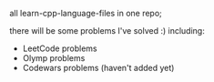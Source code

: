 all learn-cpp-language-files in one repo;

there will be some problems I've solved :)
including:
 - LeetCode problems 
 - Olymp problems
 - Codewars problems (haven't added yet)
